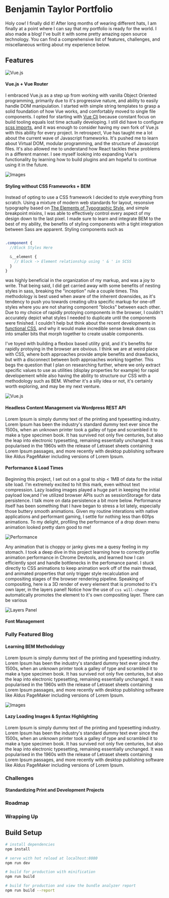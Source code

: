 # Benjamin Taylor Portfolio

 Holy cow! I finally did it! After long months of wearing different hats, I am finally at a point where I can say that my portfolio is ready for the world. I also made a blog! I've built it with some pretty amazing open source technology. You can find a comprehensive list of features, challenges, and miscellaneous writing about my experience below.

## Features
![Vue.js](./static/README_assets/vue.svg)
#### Vue.js + Vue Router
I embraced Vue.js as a step up from working with vanilla Object Oriented programming, primarily due to it's progressive nature, and ability to easily handle DOM manipulation. I started with simple string templates to grasp a solid foundation of how Vue works, and comfortably moved to single file components. I opted for starting with [Vue Cli](https://github.com/vuejs/vue-cli) because constant focus on build tooling equals lost time actually developing. I still did have to configure [scss imports](https://github.com/vuejs/vue-loader/issues/328), and it was enough to consider having my own fork of Vue.js with this ability for every project. In retrospect, Vue has taught me a lot about the current wave of Javascript frameworks. It's pushed me to learn about Virtual DOM, modular programming, and the structure of Javascript files. It's also allowed me to understand how React tackles these problems in a different manner. I see myself looking into expanding Vue's functionality by learning how to build plugins and am hopeful to continue using it in the future.  

![Images](./static/README_assets/BEM.svg)
#### Styling without CSS Frameworks + BEM
Instead of opting to use a CSS framework I decided to style everything from scratch. Using a mixture of modern web standards for layout, resonsive typography based on [The Elements of Typographic Style](https://www.amazon.com/Elements-Typographic-Style-Robert-Bringhurst/dp/0881791326), and simple breakpoint mixins, I was able to effectively control every aspect of my design down to the last pixel. I made sure to learn and integrate BEM to the best of my ability, the benefits of styling components with a tight integration between Sass are apparent. Styling components such as 
```scss

.component {
  //Block Styles Here

  &__element {
    // Block -> Element relationship using ' & ' in SCSS
  }
}
```
was highly beneficial in the organization of my markup, and was a joy to write. That being said, I did get carried away with some benefits of nesting styles in sass, breaking the "inception" rule a couple times. This methodology is best used when aware of the inherent downsides, as it's tendency to push you towards creating ultra specific markup for one-off styles where you are not sharing component "blocks" between each other. Due to my choice of rapidly protoying components in the browser, I couldn't accurately depict what styles I needed to duplicate until the components were finished. I couldn't help but think about the recent developments in [functional CSS](https://css-tricks.com/lets-define-exactly-atomic-css/), and why it would make incredible sense break down css into smaller bits that morph together to create usable components.

I've toyed with building a flexbox based utility grid, and it's benefits for rapidly protoying in the browser are obvious. I think we are at weird place with CSS, where both approaches provide ample benefits and drawbacks, but with a disconnect between both approaches working together. This begs the question that I plan on researching further, where we only extract specific values to use as utilities (display properties for example) for rapid developement while also having the ability to structure our CSS with a methodology such as BEM. Whether it's a silly idea or not, it's certainly worth exploring, and may be my next venture. 


![Vue.js](./static/README_assets/wordpress-logo.svg)
#### Headless Content Management via Wordpress REST API
Lorem Ipsum is simply dummy text of the printing and typesetting industry. Lorem Ipsum has been the industry's standard dummy text ever since the 1500s, when an unknown printer took a galley of type and scrambled it to make a type specimen book. It has survived not only five centuries, but also the leap into electronic typesetting, remaining essentially unchanged. It was popularised in the 1960s with the release of Letraset sheets containing Lorem Ipsum passages, and more recently with desktop publishing software like Aldus PageMaker including versions of Lorem Ipsum.

#### Performance & Load Times 
Beginning this project, I set out on a goal to ship < 1MB of data for the initial site load. I'm extremely excited to hit this mark, even without text compression. Lazy loading images played a huge part in keeping the initial payload low,and I've utilized browser APIs such as sessionStorage for data persistence. I talk more on data persistence a bit more below. Performance itself has been something that I have began to stress a lot lately, especially those buttery smooth animations. Given my routine interations with native applications and performant gaming, I settle for nothing less than 60fps animations. To my delight, profiling the performance of a drop down menu animation looked pretty darn good to me!

![Performance](./static/README_assets/animations.jpg)

 Any animation that is choppy or janky gives me a quesy feeling in my stomach. I took a deep dive in this project learning how to correctly profile animation performance in Chrome Devtools, and learned how I can efficiently spot and handle bottlenecks in the perfomance panel. I stuck directly to CSS animations to keep animation work off of the main thread, and animated properties that only trigger style recalculation and compositing stages of the browser rendering pipeline. Speaking of compositing, here is a 3D render of every element that is promoted to it's own layer, in the layers panel! Notice how the use of ```css will-change``` automatically promotes the element to it's own compositing layer. There can be various

![Layers Panel](./static/README_assets/layersPanel.jpg)






#### Font Management

### Fully Featured Blog


#### Learning BEM Methodology
Lorem Ipsum is simply dummy text of the printing and typesetting industry. Lorem Ipsum has been the industry's standard dummy text ever since the 1500s, when an unknown printer took a galley of type and scrambled it to make a type specimen book. It has survived not only five centuries, but also the leap into electronic typesetting, remaining essentially unchanged. It was popularised in the 1960s with the release of Letraset sheets containing Lorem Ipsum passages, and more recently with desktop publishing software like Aldus PageMaker including versions of Lorem Ipsum.

![Images](./static/README_assets/picture.svg)
#### Lazy Loading Images & Syntax Highlighting
Lorem Ipsum is simply dummy text of the printing and typesetting industry. Lorem Ipsum has been the industry's standard dummy text ever since the 1500s, when an unknown printer took a galley of type and scrambled it to make a type specimen book. It has survived not only five centuries, but also the leap into electronic typesetting, remaining essentially unchanged. It was popularised in the 1960s with the release of Letraset sheets containing Lorem Ipsum passages, and more recently with desktop publishing software like Aldus PageMaker including versions of Lorem Ipsum.

### Challenges

#### Standardizing Print and Development Projects

### Roadmap

### Wrapping Up




## Build Setup 

``` bash
# install dependencies
npm install

# serve with hot reload at localhost:8080
npm run dev

# build for production with minification
npm run build

# build for production and view the bundle analyzer report
npm run build --report
```


